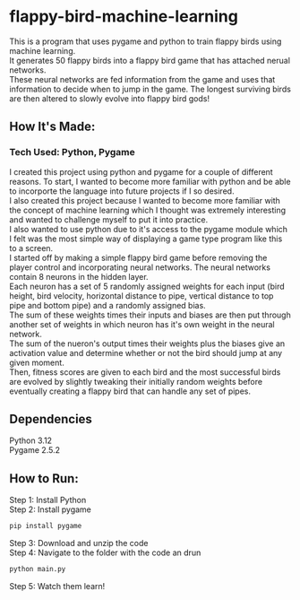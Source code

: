 # flappy-bird-machine-learning
This is a program that uses pygame and python to train flappy birds using machine learning.  
It generates 50 flappy birds into a flappy bird game that has attached nerual networks.  
These neural networks are fed information from the game and uses that information to decide when to jump in the game.
The longest surviving birds are then altered to slowly evolve into flappy bird gods!  

## How It's Made:
### Tech Used: Python, Pygame
I created this project using python and pygame for a couple of different reasons. To start, I wanted to become more familiar with python and be able to incorporte the language into future projects if I so desired.  
I also created this project because I wanted to become more familiar with the concept of machine learning which I thought was extremely interesting and wanted to challenge myself to put it into practice.  
I also wanted to use python due to it's access to the pygame module which I felt was the most simple way of displaying a game type program like this to a screen.  
I started off by making a simple flappy bird game before removing the player control and incorporating neural networks. The neural networks contain 8 neurons in the hidden layer.  
Each neuron has a set of 5 randomly assigned weights for each input (bird height, bird velocity, horizontal distance to pipe, vertical distance to top pipe and bottom pipe) and a randomly assigned bias.  
The sum of these weights times their inputs and biases are then put through another set of weights in which neuron has it's own weight in the neural network.  
The sum of the nueron's output times their weights plus the biases give an activation value and determine whether or not the bird should jump at any given moment.  
Then, fitness scores are given to each bird and the most successful birds are evolved by slightly tweaking their initially random weights before eventually creating a flappy bird that can handle any set of pipes.  

## Dependencies
Python 3.12  
Pygame 2.5.2  

## How to Run:
Step 1: Install Python  
Step 2: Install pygame  
```bash
pip install pygame
```
Step 3: Download and unzip the code  
Step 4: Navigate to the folder with the code an drun
```bash
python main.py
```
Step 5: Watch them learn!